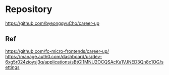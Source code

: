 # Repository

<https://github.com/byeonggyuCho/career-up>

## Ref

<https://github.com/fc-micro-frontends/career-up/>
<https://manage.auth0.com/dashboard/us/dev-6xg5r024zioysj3q/applications/sBtGI1MNU2OCQSAcKa1VJNED3Qn8c1OG/settings>
